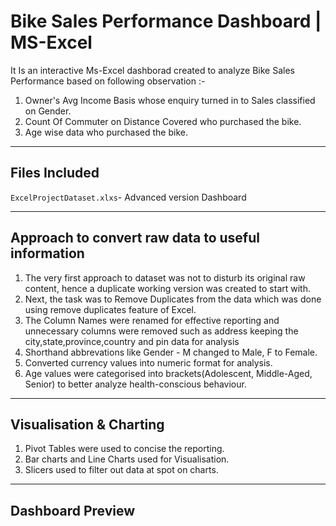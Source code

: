 # Bike Sales Performance Dashboard | MS-Excel
It Is an interactive Ms-Excel dashborad created to analyze Bike Sales Performance based on following observation :-
1. Owner's Avg Income Basis whose enquiry turned in to Sales classified on Gender.
2. Count Of Commuter on Distance Covered who purchased the bike.
3. Age wise data who purchased the bike.

---

## Files Included 
`ExcelProjectDataset.xlxs`- Advanced version Dashboard

---
## Approach to convert raw data to useful information
1. The very first approach to dataset was not to disturb its original raw content, hence a duplicate working version was created to start with.
2. Next, the task was to Remove Duplicates from the data which was done using remove duplicates feature of Excel.
3. The Column Names were renamed for effective reporting and unnecessary columns were removed such as address keeping the city,state,province,country and pin data for analysis
4. Shorthand abbrevations like Gender - M changed to Male, F to Female.
5. Converted currency values into numeric format for analysis.
6. Age values were categorised into brackets(Adolescent, Middle-Aged, Senior) to better analyze health-conscious behaviour.

---

## Visualisation & Charting
1. Pivot Tables were used to concise the reporting.
2. Bar charts and Line Charts used for Visualisation.
3. Slicers used to filter out data at spot on charts.

---

## Dashboard Preview
